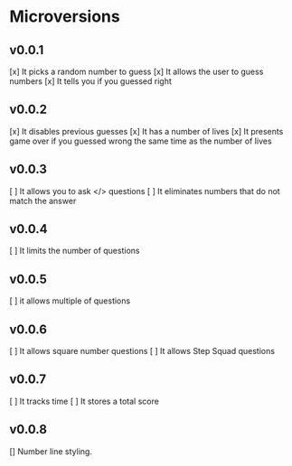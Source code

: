 # Microversions

## v0.0.1
[x] It picks a random number to guess
[x] It allows the user to guess numbers
[x] It tells you if you guessed right

## v0.0.2
[x] It disables previous guesses
[x] It has a number of lives
[x] It presents game over if you guessed wrong the same time as the number of lives

## v0.0.3
[ ] It allows you to ask </> questions
[ ] It eliminates numbers that do not match the answer

## v0.0.4
[ ] It limits the number of questions

## v0.0.5
[ ] it allows multiple of questions

## v0.0.6
[ ] It allows square number questions
[ ] It allows Step Squad questions

## v0.0.7
[ ] It tracks time
[ ] It stores a total score

## v0.0.8
[] Number line styling.
